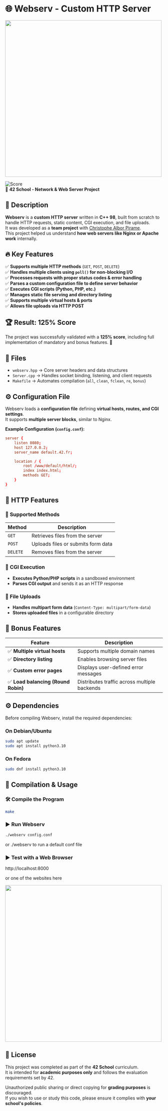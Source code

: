 # 🌐 Webserv - Custom HTTP Server

<img src="https://github.com/user-attachments/assets/6850e6ac-9dd4-4e4e-8f71-b40f5bcc73ee" width="500">

![Score](https://img.shields.io/badge/Score-125%25-brightgreen)  
📌 **42 School - Network & Web Server Project**  

## 📝 Description
**Webserv** is a **custom HTTP server** written in **C++ 98**, built from scratch to handle HTTP requests, static content, CGI execution, and file uploads.  
It was developed as a **team project** with [Christophe Albor Pirame](https://github.com/CronopioSalvaje).  
This project helped us understand **how web servers like Nginx or Apache work** internally.

## 🔥 Key Features
✅ **Supports multiple HTTP methods** (`GET`, `POST`, `DELETE`)  
✅ **Handles multiple clients using `poll()` for non-blocking I/O**  
✅ **Processes requests with proper status codes & error handling**  
✅ **Parses a custom configuration file to define server behavior**  
✅ **Executes CGI scripts (Python, PHP, etc.)**  
✅ **Manages static file serving and directory listing**  
✅ **Supports multiple virtual hosts & ports**  
✅ **Allows file uploads via HTTP POST**  

## 🏆 Result: **125% Score**
The project was successfully validated with a **125% score**, including full implementation of mandatory and bonus features. 🎉

## 📁 Files
- `webserv.hpp` → Core server headers and data structures  
- `Server.cpp` → Handles socket binding, listening, and client requests  
- `Makefile` → Automates compilation (`all`, `clean`, `fclean`, `re`, `bonus`)  

## ⚙️ **Configuration File**
Webserv loads a **configuration file** defining **virtual hosts, routes, and CGI settings**.  
It supports **multiple server blocks**, similar to Nginx.  

**Example Configuration (`config.conf`):**
```conf
server {
    listen 8080;
    host 127.0.0.2;
    server_name default.42.fr;

    location / {
        root /www/default/html/;
        index index.html;
        methods GET;
    }
}
```

## 📂 **HTTP Features**
### 🔹 **Supported Methods**
| Method | Description |
|--------|-------------|
| `GET` | Retrieves files from the server |
| `POST` | Uploads files or submits form data |
| `DELETE` | Removes files from the server |

### 🔹 **CGI Execution**
- **Executes Python/PHP scripts** in a sandboxed environment  
- **Parses CGI output** and sends it as an HTTP response  

### 🔹 **File Uploads**
- **Handles multipart form data** (`Content-Type: multipart/form-data`)  
- **Stores uploaded files** in a configurable directory  

## 🎯 **Bonus Features**
| Feature | Description |
|---------|-------------|
| ✅ **Multiple virtual hosts** | Supports multiple domain names |
| ✅ **Directory listing** | Enables browsing server files |
| ✅ **Custom error pages** | Displays user-defined error messages |
| ✅ **Load balancing (Round Robin)** | Distributes traffic across multiple backends |

## ⚙️ **Dependencies**
Before compiling Webserv, install the required dependencies:

### **On Debian/Ubuntu**
```sh
sudo apt update  
sudo apt install python3.10  
```

### **On Fedora**
```sh
sudo dnf install python3.10  
```

## 🚀 Compilation & Usage
### 🛠 **Compile the Program**
```sh
make
``` 

### ▶️ **Run Webserv**
```sh
./webserv config.conf
```

or ./webserv to run a default conf file

### ▶️ **Test with a Web Browser**
http://localhost:8000

or one of the websites here

<img src="https://github.com/user-attachments/assets/de36531f-c3c2-4068-824c-271b51edb428" width="500">

## 📜 License

This project was completed as part of the **42 School** curriculum.  
It is intended for **academic purposes only** and follows the evaluation requirements set by 42.  

Unauthorized public sharing or direct copying for **grading purposes** is discouraged.  
If you wish to use or study this code, please ensure it complies with **your school's policies**.  

